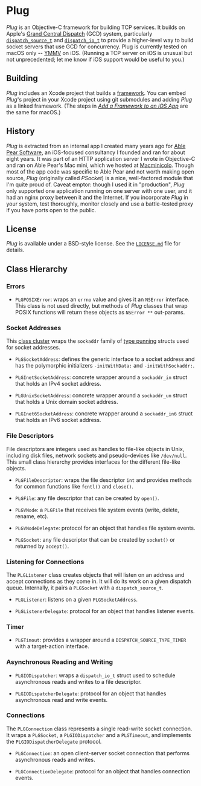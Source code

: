 # Plug

_Plug_ is an Objective-C framework for building TCP services.  It builds on
Apple's [Grand Central Dispatch][1] (GCD) system, particularly
[`dispatch_source_t`][2] and [`dispatch_io_t`][3] to provide a higher-level way
to build socket servers that use GCD for concurrency.  Plug is currently tested
on macOS only -- [YMMV][4] on iOS.  (Running a TCP server on iOS is unusual but
not unprecedented; let me know if iOS support would be useful to you.)

[1]: https://developer.apple.com/documentation/dispatch?language=objc
[2]: https://developer.apple.com/documentation/dispatch/dispatch_source?language=objc
[3]: https://developer.apple.com/documentation/dispatch/dispatch_i_o?language=objc
[4]: https://idioms.thefreedictionary.com/your+mileage+may+vary


## Building

_Plug_ includes an Xcode project that builds a [framework][5].  You can embed
_Plug_'s project in your Xcode project using git submodules and adding _Plug_ as
a linked framework.  (The steps in [_Add a Framework to an iOS App_][6] are the
same for macOS.)

[5]: https://developer.apple.com/library/archive/documentation/MacOSX/Conceptual/BPFrameworks/Concepts/WhatAreFrameworks.html
[6]: https://medium.com/build-an-app-like-lego/add-a-framework-to-an-ios-app-45c06e39bf23


## History

_Plug_ is extracted from an internal app I created many years ago for [Able Pear
Software][7], an iOS-focused consultancy I founded and ran for about eight
years.  It was part of an HTTP application server I wrote in Objective-C and
ran on Able Pear's Mac mini, which we hosted at [Macminicolo][8].  Though most
of the app code was specific to Able Pear and not worth making open source,
_Plug_ (originally called _PSocket_) is a nice, well-factored module that I'm
quite proud of.  Caveat emptor: though I used it in "production", _Plug_ only
supported one application running on one server with one user, and it had an
nginx proxy between it and the Internet.  If you incorporate _Plug_ in your
system, test thoroughly, monitor closely and use a battle-tested proxy if you
have ports open to the public.

[7]: http://blog.ablepear.com
[8]: https://macminicolo.net


## License

_Plug_ is available under a BSD-style license.  See the [`LICENSE.md`][9] file
for details.

[9]: https://github.com/donmccaughey/Plug/master/LICENSE.md


## Class Hierarchy

### Errors

- `PLGPOSIXError`: wraps an `errno` value and gives it an `NSError` interface.
  This class is not used directly, but methods of _Plug_ classes that wrap POSIX
  functions will return these objects as `NSError **` out-params. 

### Socket Addresses

This [class cluster][10] wraps the `sockaddr` family of [type punning][11]
structs used for socket addresses.

- `PLGSocketAddress`: defines the generic interface to a socket address and has
  the polymorphic initializers `-initWithData:` and `-initWithSockaddr:`.

- `PLGInetSocketAddress`: concrete wrapper around a `sockaddr_in` struct that
  holds an IPv4 socket address.

- `PLGUnixSocketAddress`: concrete wrapper around a `sockaddr_un` struct that
  holds a Unix domain socket address.

- `PLGInet6SocketAddress`: concrete wrapper around a `sockaddr_in6` struct that
  holds an IPv6 socket address.

[10]: https://developer.apple.com/library/archive/documentation/General/Conceptual/CocoaEncyclopedia/ClassClusters/ClassClusters.html
[11]: https://en.wikipedia.org/wiki/Type_punning

### File Descriptors

File descriptors are integers used as handles to file-like objects in Unix,
including disk files, network sockets and pseudo-devices like `/dev/null`.  This
small class hierarchy provides interfaces for the different file-like objects.

- `PLGFileDescriptor`: wraps the file descriptor `int` and provides methods for
  common functions like `fcntl()` and `close()`.

- `PLGFile`: any file descriptor that can be created by `open()`.

- `PLGVNode`: a `PLGFile` that receives file system events (write, delete,
  rename, etc).

- `PLGVNodeDelegate`: protocol for an object that handles file system events.

- `PLGSocket`: any file descriptor that can be created by `socket()` or
  returned by `accept()`.

### Listening for Connections

The `PLGListener` class creates objects that will listen on an address and
accept connections as they come in.  It will do its work on a given dispatch
queue.  Internally, it pairs a `PLGSocket` with a `dispatch_source_t`.

- `PLGListener`: listens on a given `PLGSocketAddress`.

- `PLGListenerDelegate`: protocol for an object that handles listener events.

### Timer

- `PLGTimout`: provides a wrapper around a `DISPATCH_SOURCE_TYPE_TIMER` with a
  target-action interface.

### Asynchronous Reading and Writing

- `PLGIODispatcher`: wraps a `dispatch_io_t` struct used to schedule
  asynchronous reads and writes to a file descriptor.

- `PLGIODispatcherDelegate`: protocol for an object that handles asynchronous
  read and write events.

### Connections

The `PLGConnection` class represents a single read-write socket connection.  It
wraps a `PLGSocket`, a `PLGIODispatcher` and a `PLGTimeout`, and implements the
`PLGIODispatcherDelegate` protocol.

- `PLGConnection`: an open client-server socket connection that performs
  asynchronous reads and writes.

- `PLGConnectionDelegate`: protocol for an object that handles connection
  events.

